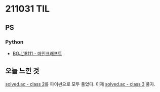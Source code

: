 # 211031 TIL

## PS

### Python

- [BOJ_18111 - 마인크래프트](https://github.com/Meantint/Baekjoon/blob/master/Silver%20III/BOJ_18111/BOJ_18111.py)

## 오늘 느낀 것

[solved.ac - class 2](https://solved.ac/search?query=in_class:2)를 파이썬으로 모두 풀었다. 이제 [solved.ac - class 3](https://solved.ac/search?query=in_class:3) 풀자.
